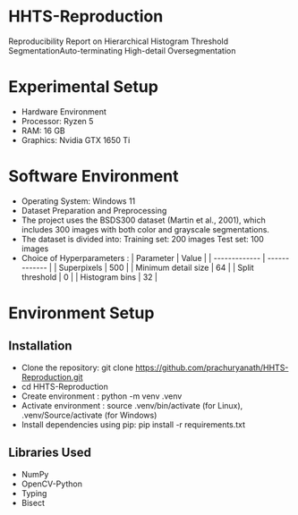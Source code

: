 # HHTS-Reproduction
Reproducibility Report on Hierarchical Histogram Threshold SegmentationAuto-terminating High-detail Oversegmentation
# Experimental Setup
* Hardware Environment
* Processor: Ryzen 5
* RAM: 16 GB
* Graphics: Nvidia GTX 1650 Ti
# Software Environment
* Operating System: Windows 11
* Dataset Preparation and Preprocessing
* The project uses the BSDS300 dataset (Martin et al., 2001), which includes 300 images with both color and grayscale segmentations.
* The dataset is divided into:
Training set: 200 images
Test set: 100 images
* Choice of Hyperparameters :
| Parameter  | Value |
| ------------- | ------------- |
| Superpixels  | 500  |
| Minimum detail size  | 64  |
| Split threshold  | 0  |
| Histogram bins  | 32  |

# Environment Setup
## Installation
* Clone the repository: git clone https://github.com/prachuryanath/HHTS-Reproduction.git
* cd HHTS-Reproduction
* Create environment : python -m venv .venv
* Activate environment : source .venv/bin/activate (for Linux), .venv/Source/activate (for Windows)
* Install dependencies using pip: pip install -r requirements.txt
## Libraries Used
* NumPy
* OpenCV-Python
* Typing
* Bisect
